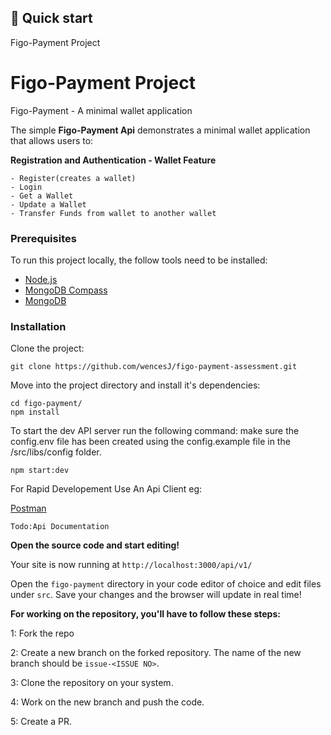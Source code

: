 ## 🚀 Quick start

Figo-Payment Project

# Figo-Payment Project

Figo-Payment - A minimal wallet application

The simple **Figo-Payment Api** demonstrates a minimal wallet application that allows users to:

**Registration and Authentication - Wallet Feature**

    - Register(creates a wallet)
    - Login
    - Get a Wallet
    - Update a Wallet
    - Transfer Funds from wallet to another wallet
  
### Prerequisites

To run this project locally, the follow tools need to be installed:

-   [Node.js](https://nodejs.org/en/download/)
-   [MongoDB Compass](https://www.mongodb.com/try/download/compass)
-   [MongoDB](https://docs.mongodb.com/manual/administration/install-community/)

### Installation

Clone the project:

```
git clone https://github.com/wencesJ/figo-payment-assessment.git
```

Move into the project directory and install it's dependencies:

```
cd figo-payment/
npm install
```

To start the dev API server run the following command:
make sure the config.env file has been created using the config.example file in the /src/libs/config folder.

```
npm start:dev
```

For Rapid Developement Use An Api Client eg:

[Postman](https://www.postman.com/)

```
Todo:Api Documentation
```

**Open the source code and start editing!**

Your site is now running at `http://localhost:3000/api/v1/`

Open the `figo-payment` directory in your code editor of choice and edit files under `src`. Save your changes and the browser will update in real time!

**For working on the repository, you'll have to follow these steps:**

1: Fork the repo

2: Create a new branch on the forked repository. The name of the new branch should be `issue-<ISSUE NO>`.

3: Clone the repository on your system.

4: Work on the new branch and push the code.

5: Create a PR.
